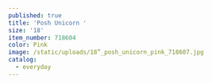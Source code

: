 ```yaml
---
published: true
title: 'Posh Unicorn '
size: '18'
item_number: 718604
color: Pink
image: /static/uploads/18”_posh_unicorn_pink_718607.jpg
catalog:
  - everyday
---
```


